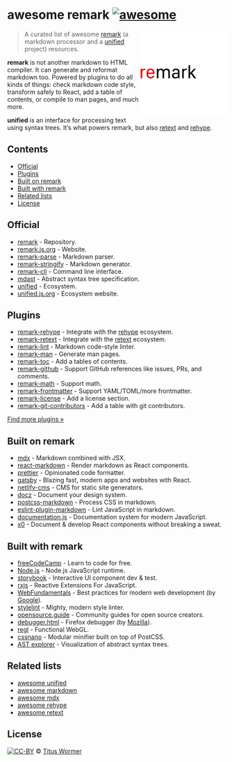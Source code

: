 <!--lint disable no-html maximum-line-length-->

# awesome remark [![awesome][awesome-badge]][self]

[<img src="https://raw.githubusercontent.com/remarkjs/remark/4f6b3d7/logo.svg?sanitize=true" align="right" alt width="200">](https://remark.js.org)

> A curated list of awesome [remark][] (a markdown processor and a [unified][]
> project) resources.

**remark** is not another markdown to HTML compiler.
It can generate and reformat markdown too.
Powered by plugins to do all kinds of things: check markdown code style,
transform safely to React, add a table of contents, or compile to man pages,
and much more.

**unified** is an interface for processing text using syntax trees.
It’s what powers remark, but also [retext][] and [rehype][].

## Contents

* [Official](#official)
* [Plugins](#plugins)
* [Built on remark](#built-on-remark)
* [Built with remark](#built-with-remark)
* [Related lists](#related-lists)
* [License](#license)

## Official

* [remark](https://github.com/remarkjs/remark) - Repository.
* [remark.js.org](https://remark.js.org) - Website.
* [remark-parse](https://github.com/remarkjs/remark/tree/master/packages/remark-parse) - Markdown parser.
* [remark-stringify](https://github.com/remarkjs/remark/tree/master/packages/remark-stringify) - Markdown generator.
* [remark-cli](https://github.com/remarkjs/remark/tree/master/packages/remark-cli) - Command line interface.
* [mdast](https://github.com/syntax-tree/mdast) - Abstract syntax tree specification.
* [unified](https://github.com/unifiedjs/unified) - Ecosystem.
* [unified.js.org](https://unified.js.org) - Ecosystem website.

## Plugins

* [remark-rehype](https://github.com/remarkjs/remark-rehype) - Integrate with the [rehype][] ecosystem.
* [remark-retext](https://github.com/remarkjs/remark-retext) - Integrate with the [retext][] ecosystem.
* [remark-lint](https://github.com/remarkjs/remark-lint) - Markdown code-style linter.
* [remark-man](https://github.com/remarkjs/remark-man) - Generate man pages.
* [remark-toc](https://github.com/remarkjs/remark-toc) - Add a tables of contents.
* [remark-github](https://github.com/remarkjs/remark-github) - Support GitHub references like issues, PRs, and comments.
* [remark-math](https://github.com/Rokt33r/remark-math) - Support math.
* [remark-frontmatter](https://github.com/remarkjs/remark-frontmatter) - Support YAML/TOML/more frontmatter.
* [remark-license](https://github.com/remarkjs/remark-license) - Add a license section.
* [remark-git-contributors](https://github.com/vweevers/remark-git-contributors) - Add a table with git contributors.

[Find more plugins »](https://github.com/remarkjs/remark/blob/master/doc/plugins.md#list-of-plugins)

## Built on remark

* [mdx](https://github.com/mdx-js/mdx) - Markdown combined with JSX.
* [react-markdown](https://github.com/rexxars/react-markdown) - Render markdown as React components.
* [prettier](https://github.com/prettier/prettier) - Opinionated code formatter.
* [gatsby](https://github.com/gatsbyjs/gatsby) - Blazing fast, modern apps and websites with React.
* [netlify-cms](https://github.com/netlify/netlify-cms) - CMS for static site generators.
* [docz](https://github.com/pedronauck/docz) - Document your design system.
* [postcss-markdown](https://github.com/gucong3000/postcss-markdown) - Process CSS in markdown.
* [eslint-plugin-markdown](https://github.com/eslint/eslint-plugin-markdown) - Lint JavaScript in markdown.
* [documentation.js](https://github.com/documentationjs/documentation) - Documentation system for modern JavaScript.
* [x0](https://github.com/c8r/x0) - Document & develop React components without breaking a sweat.

## Built with remark

* [freeCodeCamp](https://github.com/freeCodeCamp/freeCodeCamp) - Learn to code for free.
* [Node.js](https://github.com/nodejs/node) - Node.js JavaScript runtime.
* [storybook](https://github.com/storybooks/storybook) - Interactive UI component dev & test.
* [rxjs](https://github.com/ReactiveX/rxjs) - Reactive Extensions For JavaScript.
* [WebFundamentals](https://github.com/google/WebFundamentals) - Best practices for modern web development (by [Google](https://opensource.google.com)).
* [stylelint](https://github.com/stylelint/stylelint) - Mighty, modern style linter.
* [opensource.guide](https://github.com/github/opensource.guide) - Community guides for open source creators.
* [debugger.html](https://github.com/devtools-html/debugger.html) - Firefox debugger (by [Mozilla](https://www.mozilla.org)).
* [regl](https://github.com/regl-project/regl) - Functional WebGL.
* [cssnano](https://github.com/cssnano/cssnano) - Modular minifier built on top of PostCSS.
* [AST explorer](https://astexplorer.net) - Visualization of abstract syntax trees.

## Related lists

* [awesome unified](https://github.com/unifiedjs/awesome-unified)
* [awesome markdown](https://github.com/BubuAnabelas/awesome-markdown)
* [awesome mdx](https://github.com/transitive-bullshit/awesome-mdx)
* [awesome rehype](https://github.com/rehypejs/awesome-rehype)
* [awesome retext](https://github.com/retextjs/awesome-retext)

## License

[![CC-BY][license-badge]][license] © [Titus Wormer][author]

<!-- Definitions. -->

[license]: https://creativecommons.org/licenses/by/4.0/

[license-badge]: https://mirrors.creativecommons.org/presskit/buttons/80x15/svg/by.svg

[author]: https://wooorm.com

[awesome-badge]: https://awesome.re/badge.svg

[self]: https://github.com/remarkjs/awesome-remark

[unified]: https://github.com/unifiedjs/unified

[remark]: https://github.com/remarkjs/remark

[rehype]: https://github.com/rehypejs/rehype

[retext]: https://github.com/retextjs/retext
